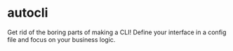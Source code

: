 # autocli
Get rid of the boring parts of making a CLI! Define your interface in a config file and focus on your business logic.
